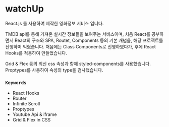 # watchUp

React.js 를 사용하여 제작한 영화정보 서비스 입니다.


TMDB api를 통해 가져온 실시간 정보들을 보여주는 서비스이며, 
처음 React를 공부하면서 React의 구조와 SPA, Routet, Components 등의 
기본 개념을, 해당 프로젝트를 진행하며 익혔습니다.
처음에는 Class Components로 진행하였다가, 후에 React Hooks를 적용하여 만들었습니다. 


Grid & Flex 등의 최신 css 속성과 함께 styled-components를 사용했습니다.
Proptypes를 사용하여 속성의 type을 검사했습니다.


### `Keywords`

- React Hooks
- Router
- Infinite Scroll
- Proptypes
- Youtube Api & iframe
- Grid & Flex in CSS

